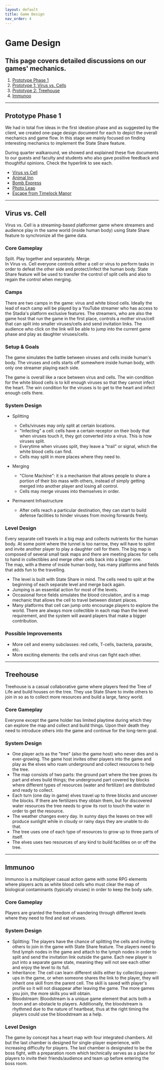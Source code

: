 ```yaml
---
layout: default
title: Game Design
nav_order: 4
---
```


# Game Design

## This page covers detailed discussions on our games' mechanics.

1. [Prototype Phase 1](#phase1)
2. [Prototype 1: Virus vs. Cells](#virus)
3. [Prototype 2: Treehouse](#treehouse)
4. [Immunoo](#immunoo)

---

## Prototype Phase 1 <a name="phase1"></a>

We had in total five ideas in the first ideation phase and as suggested by the client, we created one-page design document for each to depict the overall mechanics and game flow. In this stage we mainly focused on finding interesting mechanics to implement the State Share feature.

During quarter walkaround, we showed and explained these five documents to our guests and faculty and students who also gave positive feedback and thoughtful opinions.
Check the hyperlink to see each. <br>

- <a href="https://etc-ditto.github.io/media/process/virus-cell.png" target="_blank">Virus vs Cell</a>
- <a href="https://etc-ditto.github.io/media/process/animal-inn.png" target="_blank">Animal Inn</a>
- <a href="https://etc-ditto.github.io/media/process/bomb.png" target="_blank">Bomb Express</a>
- <a href="https://etc-ditto.github.io/media/process/photo-leap.png" target="_blank">Photo Leap</a>
- <a href="https://etc-ditto.github.io/media/process/manor.png" target="_blank">Escape from Timelock Manor</a>

---

## Virus vs. Cell <a name="virus"></a>

Virus vs. Cell is a streaming-based platformer game where streamers and audience play in the same world (inside human body) using State Share feature to synchronize all the game data.

### Core Gameplay

Split. Play together and separately. Merge. <br> In Virus vs. Cell everyone controls either a cell or virus to perform tasks in order to defeat the other side and protect/infect the human body. State Share feature will be used to transfer the control of split cells and also to regain the control when merging.

### Camps

There are two camps in the game: virus and white blood cells. Ideally the lead of each camp will be played by a YouTube streamer who has access to the Stadia's platform exclusive features. The streamers, who are also the game host that run the game in the first place, controls a mother virus/cell that can split into smaller viruses/cells and send invitation links. The audience who click on the link will be able to jump into the current game phase and play as daughter viruses/cells.

### Setup & Goals

The game simulates the battle between viruses and cells inside human's body. The viruses and cells starts off somewhere inside human body, with only one streamer playing each side.

The game is overall like a race between virus and cells. The win condition for the white blood cells is to kill enough viruses so that they cannot infect the heart. The win condition for the viruses is to get to the heart and infect enough cells there.

### System Design

- Splitting

  - Cells/viruses may only split at certain locations.
  - "Infecting" a cell: cells have a certain receptor on their body that when viruses touch it, they got converted into a virus. This is how viruses split.
  - Everytime when viruses split, they leave a "trail" or signal, which the white blood cells can find.
  - Cells may split in more places where they need to.

- Merging

  - "Clone Machine": it is a mechanism that allows people to share a portion of their bio mass with others, instead of simply getting merged into another player and losing all control.
  - Cells may merge viruses into themselves in order.

- Permanent Infrastructure
  - After cells reach a particular destination, they can start to build defense facilities to hinder viruses from moving forwards freely.

### Level Design

Every separate cell travels in a big map and collects nutrients for the human body. At some point where the tunnel is too narrow, they will have to splint and invite another player to play a daughter cell for them. The big map is composed of several small task maps and there are meeting places for cells to hand in collectibles and merge other cells back into a bigger one.<br> The map, with a theme of inside human body, has many platforms and fields that adds fun to the travelling.

- The level is built with State Share in mind. The cells need to split at the beginning of each separate level and merge back again.
- Jumping is an essential action for most of the levels.
- Occasional force fields simulates the blood circulation, and is a map mechanic that allows the cell to travel between distant places.
- Many platforms that cell can jump onto encourage players to explore the world. There are always more collectible in each map than the level requirement, and the system will award players that make a bigger contribution.

### Possible Improvements

- More cell and enemy subclasses: red cells, T-cells, bacteria, parasite, etc.
- More exciting elements: the cells and virus can fight each other.

---

## Treehouse <a name="treehouse"></a>

Treehouse is a casual collaborative game where players feed the Tree of Life and build houses on the tree. They use State Share to invite others to join in so as to collect more resources and build a large, fancy world.

### Core Gameplay

Everyone except the game holder has limited playtime during which they can explore the map and collect and build things. Upon their death they need to introduce others into the game and continue for the long-term goal.

### System Design

- One player acts as the "tree" (also the game host) who never dies and is ever-growing. The game host invites other players into the game and play as the elves who roam underground and collect resources to help the tree.
- The map consists of two parts: the ground part where the tree grows its part and elves build things; the underground part covered by blocks where different types of resources (water and fertilizer) are distributed and ready to collect.
- Each turn (one day in game) elves travel up to three blocks and uncover the blocks. If there are fertilizers they obtain them, but for discovered water resources the tree needs to grow its root to touch the water in order to get the resource.
- The weather changes every day. In sunny days the leaves on tree will produce sunlight while in cloudy or rainy days they are unable to do that.
- The tree uses one of each type of resources to grow up to three parts of itself.
- The elves uses two resources of any kind to build facilities on or off the tree.

---

## Immunoo <a name="immunoo"></a>

Immunoo is a multiplayer casual action game with some RPG elements where players acts as white blood cells who must clear the map of biological contaminants (typically viruses) in order to keep the body safe.

### Core Gameplay

Players are granted the freedom of wandering through different levels where they need to find and eat viruses.

### System Design

- Splitting: The players have the chance of splitting the cells and inviting others to join in the game with State Share feature. The players need to find lymph nodes in the game and attach to the lymph nodes in order to split and send the invitation link outside the game. Each new player is put into a separate game state, meaning they will not see each other and enjoy the level to its full.
- Inheritance: The cell can learn different skills either by collecting power-ups in the game, or when someone shares the link to the player, they will inherit one skill from the parent cell. The skill is saved with player's profile so it will not disappear after leaving the game. The more games you join, the more skills you will obtain.
- Bloodstream: Bloodstream is a unique game element that acts both a boon and an obstacle to players. Additionally, the bloodstream is rhythmed due to the nature of heartbeat, thus at the right timing the players could use the bloodstream as a help.

### Level Design

The game by concept has a heart map with four integrated chambers. All but the last chamber is designed for single-player experience, with increasing difficulty for players. The last chamber is designated to be the boss fight, with a preparation room which technically serves as a place for players to invite their friends/audience and team up before entering the boss room.
